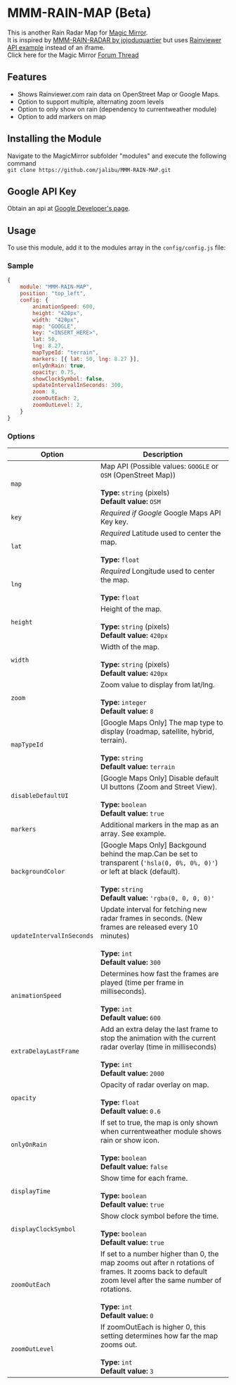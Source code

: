 # MMM-RAIN-MAP (Beta)

This is another Rain Radar Map for [Magic Mirror](https://magicmirror.builders/).  
It is inspired by [MMM-RAIN-RADAR by jojoduquartier](https://github.com/jojoduquartier/MMM-RAIN-RADAR) but uses [Rainviewer API example](https://github.com/rainviewer/rainviewer-api-example) instead of an iframe.  
Click here for the Magic Mirror [Forum Thread](https://forum.magicmirror.builders/topic/12808/mmm-rain-map)

## Features

- Shows Rainviewer.com rain data on OpenStreet Map or Google Maps.
- Option to support multiple, alternating zoom levels
- Option to only show on rain (dependency to currentweather module)
- Option to add markers on map

## Installing the Module

Navigate to the MagicMirror subfolder "modules" and execute the following command  
`git clone https://github.com/jalibu/MMM-RAIN-MAP.git`

## Google API Key

Obtain an api at [Google Developer's page](https://developers.google.com/maps/documentation/javascript/).

## Usage

To use this module, add it to the modules array in the `config/config.js` file:

### Sample

```javascript
{
	module: "MMM-RAIN-MAP",
	position: "top_left",
	config: {
		animationSpeed: 600,
		height: "420px",
		width: "420px",
		map: "GOOGLE",
		key: "<INSERT_HERE>",
		lat: 50,
		lng: 8.27,
		mapTypeId: "terrain",
		markers: [{ lat: 50, lng: 8.27 }],
		onlyOnRain: true,
		opacity: 0.75,
		showClockSymbol: false,
		updateIntervalInSeconds: 300,
		zoom: 8,
		zoomOutEach: 2,
		zoomOutLevel: 2,
	}
}
```

### Options

| Option                    | Description                                                                                                                                                                                                 |
| ------------------------- | ----------------------------------------------------------------------------------------------------------------------------------------------------------------------------------------------------------- |
| `map`                     | Map API (Possible values: `GOOGLE` or `OSM` (OpenStreet Map)) <br><br>**Type:** `string` (pixels) <br> **Default value:**     `OSM`                                                                         |
| `key`                     | _Required if Google_ Google Maps API Key key.                                                                                                                                                               |
| `lat`                     | _Required_ Latitude used to center the map.<br><br>**Type:** `float`                                                                                                                                        |
| `lng`                     | _Required_ Longitude used to center the map.<br><br>**Type:** `float`                                                                                                                                       |
| `height`                  | Height of the map. <br><br>**Type:** `string` (pixels) <br> **Default value:** `420px`                                                                                                                      |
| `width`                   | Width of the map. <br><br>**Type:** `string` (pixels) <br> **Default value:** `420px`                                                                                                                       |
| `zoom`                    | Zoom value to display from lat/lng. <br><br>**Type:** `integer` <br> **Default value:** `8`                                                                                                                 |
| `mapTypeId`               | [Google Maps Only] The map type to display (roadmap, satellite, hybrid, terrain). <br><br>**Type:** `string` <br> **Default value:** `terrain`                                                              |  |
| `disableDefaultUI`        | [Google Maps Only] Disable default UI buttons (Zoom and Street View). <br><br>**Type:** `boolean` <br> **Default value:** `true`                                                                            |
| `markers`                 | Additional markers in the map as an array. See example.                                                                                                                                                     |
| `backgroundColor`         | [Google Maps Only] Backgound behind the map.Can be set to transparent (`'hsla(0, 0%, 0%, 0)'`) or left at black (default). <br><br>**Type:** `string` <br> **Default value:** `'rgba(0, 0, 0, 0)'`          |
| `updateIntervalInSeconds` | Update interval for fetching new radar frames in seconds. (New frames are released every 10 minutes) <br><br>**Type:** `int` <br> **Default value:** `300`                                                  |
| `animationSpeed`          | Determines how fast the frames are played (time per frame in milliseconds). <br><br>**Type:** `int` <br> **Default value:** `600`                                                                           |
| `extraDelayLastFrame`     | Add an extra delay the last frame to stop the animation with the current radar overlay (time in milliseconds)<br><br>**Type:** `int` <br> **Default value:** `2000`                                         |
| `opacity`                 | Opacity of radar overlay on map. <br><br>**Type:** `float` <br> **Default value:** `0.6`                                                                                                                    |
| `onlyOnRain`              | If set to true, the map is only shown when currentweather module shows rain or show icon. <br><br>**Type:** `boolean` <br> **Default value:** `false`                                                       |
| `displayTime`             | Show time for each frame. <br><br>**Type:** `boolean` <br> **Default value:** `true`                                                                                                                        |
| `displayClockSymbol`      | Show clock symbol before the time. <br><br>**Type:** `boolean` <br> **Default value:** `true`                                                                                                               |
| `zoomOutEach`             | If set to a number higher than 0, the map zooms out after n rotations of frames. It zooms back to default zoom level after the same number of rotations.<br><br>**Type:** `int` <br> **Default value:** `0` |
| `zoomOutLevel`            | If zoomOutEach is higher 0, this setting determines how far the map zooms out.<br><br>**Type:** `int` <br> **Default value:** `3`                                                                           |
